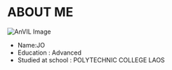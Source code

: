 # ABOUT ME
![AnVIL Image](img/jojo.JPF "AnVIL Portal Image!")
+ Name:JO
+ Education : Advanced
+ Studied at school : POLYTECHNIC COLLEGE LAOS
